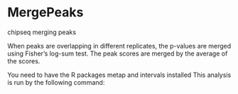 # MergePeaks
chipseq merging peaks

When peaks are overlapping in different replicates, the p-values are merged using Fisher’s log-sum test. The peak scores are merged by the average of the scores.

You need to have the R packages metap and intervals installed This analysis is run by the following command:

